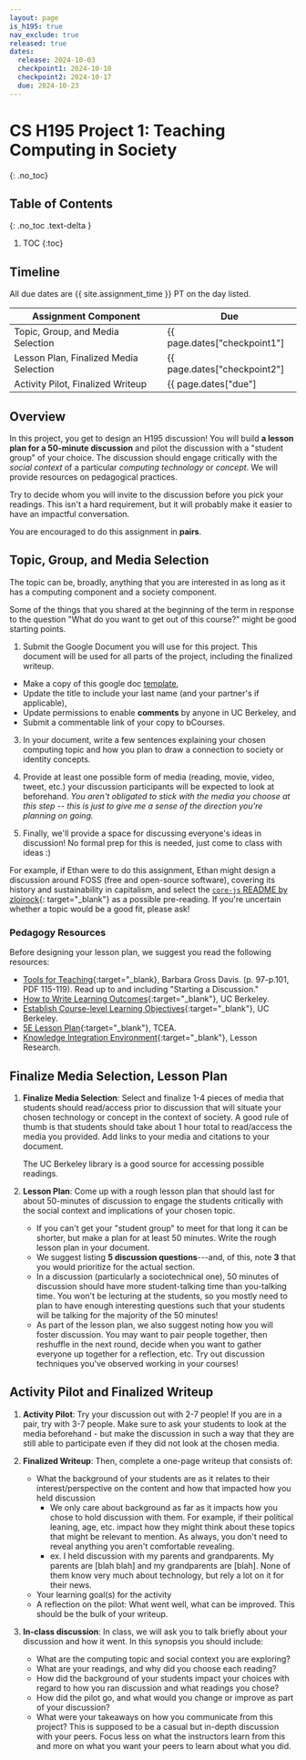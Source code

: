 ```yaml
---
layout: page
is_h195: true
nav_exclude: true
released: true
dates:
  release: 2024-10-03
  checkpoint1: 2024-10-10
  checkpoint2: 2024-10-17
  due: 2024-10-23
---
```


# CS H195 Project 1: Teaching Computing in Society
{: .no_toc}

## Table of Contents
{: .no_toc .text-delta }

1. TOC
{:toc}

## Timeline

All due dates are {{ site.assignment_time }} PT on the day listed.

| Assignment Component | Due |
| --- | --- |
| Topic, Group, and Media Selection | {{ page.dates["checkpoint1"] | date: "%a %m/%d" }} |
| Lesson Plan, Finalized Media Selection | {{ page.dates["checkpoint2"] | date: "%a %m/%d" }} |
| Activity Pilot, Finalized Writeup | {{ page.dates["due"] | date: "%a %m/%d" }} (before discussion)| 

## Overview

In this project, you get to design an H195 discussion! You will build **a lesson
plan for a 50-minute discussion** and pilot the discussion with a "student group" of your choice. The discussion should engage critically
with the *social context* of a particular *computing technology* or *concept*.
We will provide resources on pedagogical practices. 

Try to decide whom you will invite to the discussion before you pick your
readings. This isn't a hard requirement, but it will probably make it easier
to have an impactful conversation.

You are encouraged to do this assignment in **pairs**.

## Topic, Group, and Media Selection

The topic can be, broadly, anything that you are interested in as long as it
has a computing component and a society component.

Some of the things that you shared at the beginning of the term in response to
the question "What do you want to get out of this course?" might be good
starting points.

1. Submit the Google Document you will use for this project. This document will be used for all parts of the project, including the finalized writeup.

  * Make a copy of this google doc [template](https://docs.google.com/document/d/1jzI5VddDU0DgIWXA9y3sKIoEpzTeGq_bqdKdNCzwYYo/edit?usp=sharing),
  * Update the title to include your last name (and your partner's if applicable),
  * Update permissions to enable **comments** by anyone in UC Berkeley, and
  * Submit a commentable link of your copy to bCourses.

3. In your document, write a few sentences explaining your chosen computing topic and
   how you plan to draw a connection to society or identity concepts.

4. Provide at least one possible form of
   media (reading, movie, video, tweet, etc.) your discussion participants will be
   expected to look at beforehand.
   <i>You aren't obligated to stick with the media you choose at this step -- this is
   just to give me a sense of the direction you're planning on going.</i>

5. Finally, we'll provide a space for discussing everyone's ideas in discussion! No formal prep for this is needed,
   just come to class with ideas :\)

For example, if Ethan were to do this assignment, Ethan might design a discussion
around FOSS (free and open-source software), covering its history and
sustainability in capitalism, and select the
[`core-js` README by zloirock](https://github.com/zloirock/core-js/blob/71ea97c987e793d3c44f4a7cee78dffe17771c05/README.md){: target="\_blank"} as a possible pre-reading. If you're
uncertain whether a topic would be a good fit, please ask!

### Pedagogy Resources

Before designing your lesson plan, we suggest you read the following resources:

- [Tools for Teaching](https://drive.google.com/file/d/1pisWNHtrfKiBd_8a-vsBuqv0sdK6QB2S/view){:target="\_blank}, Barbara Gross Davis. (p. 97-p.101, PDF 115-119). Read up to and including
  "Starting a Discussion."
- [How to Write Learning Outcomes](https://teaching.berkeley.edu/resources/design/course-level-learning-goalsoutcomes){:target="\_blank"}, UC Berkeley.
- [Establish Course-level Learning Objectives](https://teaching.berkeley.edu/resources/course-design-guide/establish-course-level-learning-objectives){:target="\_blank"}, UC Berkeley.
- [5E Lesson Plan](https://blog.tcea.org/lesson-planning-5e-model/){:target="\_blank"}, TCEA.
- [Knowledge Integration Environment](https://lessonresearch.net/teacher-learning/knowledge-integration/){:target="\_blank"}, Lesson Research.

## Finalize Media Selection, Lesson Plan

1. **Finalize Media Selection**: Select and finalize 1-4 pieces of media that students should read/access prior to discussion that
   will situate your chosen technology or concept in the context of society. A good rule of thumb is that students should take about 1 hour total to read/access the media you provided. Add links to your media and citations to your document.
   
   The UC Berkeley library is a good source for accessing possible readings.

2. **Lesson Plan**: Come up with a rough lesson plan that should last for about 50-minutes of discussion
   to engage the students critically with the social context and implications of your
   chosen topic.

    * If you can't get your "student group" to meet for that long it can be
   shorter, but make a plan for at least 50 minutes. Write the rough lesson plan in your document.
    * We suggest listing **5 discussion questions**---and, of this, note **3** that you would prioritize for the actual section.
    * In a discussion (particularly a sociotechnical one), 50 minutes of discussion should have more student-talking time than you-talking time.
   You won't be lecturing at the students, so you mostly need to plan to have enough
   interesting questions such that your students will be talking for the majority of the 50 minutes!
    * As part of the lesson plan, we also suggest noting how you will foster discussion. You may want to pair people together, then reshuffle in the next round, decide when you want to gather everyone up together for a reflection, etc. Try out discussion techniques you've observed working in your courses!
   
## Activity Pilot and Finalized Writeup

1. **Activity Pilot**: Try your discussion out with 2-7 people! If you are in a pair, try with 3-7 people. Make sure to ask your students to look at the media beforehand - but make the discussion in such a way that they are still able to participate even if they did not look at the chosen media. 

2. **Finalized Writeup**: Then, complete a one-page writeup that consists of:

   - What the background of your students are as it relates to their interest/perspective on the content and how that impacted how you held discussion
     - We only care about background as far as it impacts how you chose to hold discussion with them. For example, if their political leaning, age, etc. impact how they might think about these topics that might be relevant to mention. As always, you don't need to reveal anything you aren't comfortable revealing.
     - ex. I held discussion with my parents and grandparents. My parents are \[blah blah\] and my grandparents are \[blah\]. None of them know very much about technology, but rely a lot on it for their news. 
   - Your learning goal(s) for the activity
   - A reflection on the pilot: What went well, what can be improved. This should be the bulk of your writeup.

3. **In-class discussion**: In class, we will ask you to talk briefly about your discussion and how it went. In this synopsis you should include:
   - What are the computing topic and social context you are exploring?
   - What are your readings, and why did you choose each reading?
   - How did the background of your students impact your choices with regard to how you ran discussion and what readings you chose?
   - How did the pilot go, and what would you change or improve as part of your discussion?
   - What were your takeaways on how you communicate from this project?
   This is supposed to be a casual but in-depth discussion with your peers. Focus less on what the instructors learn from this and        more on what you want your peers to learn about what you did. 

[Action Verbs]: https://teaching.berkeley.edu/resources/design/course-level-learning-goalsoutcomes

